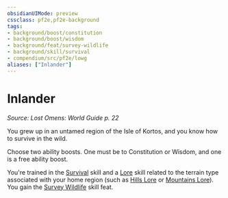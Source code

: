 ```yaml
---
obsidianUIMode: preview
cssclass: pf2e,pf2e-background
tags:
- background/boost/constitution
- background/boost/wisdom
- background/feat/survey-wildlife
- background/skill/survival
- compendium/src/pf2e/lowg
aliases: ["Inlander"]
---
```

# Inlander
*Source: Lost Omens: World Guide p. 22*  

You grew up in an untamed region of the Isle of Kortos, and you know how to survive in the wild.

Choose two ability boosts. One must be to Constitution or Wisdom, and one is a free ability boost.

You're trained in the [Survival](/compendium/skills.md#Survival) skill and a [Lore](/compendium/skills.md#Lore) skill related to the terrain type associated with your home region (such as [Hills Lore](/compendium/skills.md#Lore) or [Mountains Lore](/compendium/skills.md#Lore)). You gain the [Survey Wildlife](/compendium/feats/survey-wildlife.md) skill feat.
